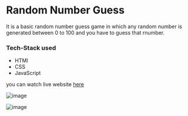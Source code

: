 # Random Number Guess
 It is a basic random number guess game in which any random number is generated between 0 to 100 and you have to guess that rnumber.
 
 ### Tech-Stack used
 - HTMl
 - CSS
 - JavaScript

you can watch live website [here](https://random-number-game.netlify.app/)
 
 ![image](https://user-images.githubusercontent.com/72919994/135845506-6f75c30f-b6eb-40fe-bac3-636b1c5d055d.png)
 
![image](https://user-images.githubusercontent.com/72919994/135845676-a201bed6-dbad-4575-93f0-0366f861e281.png)


